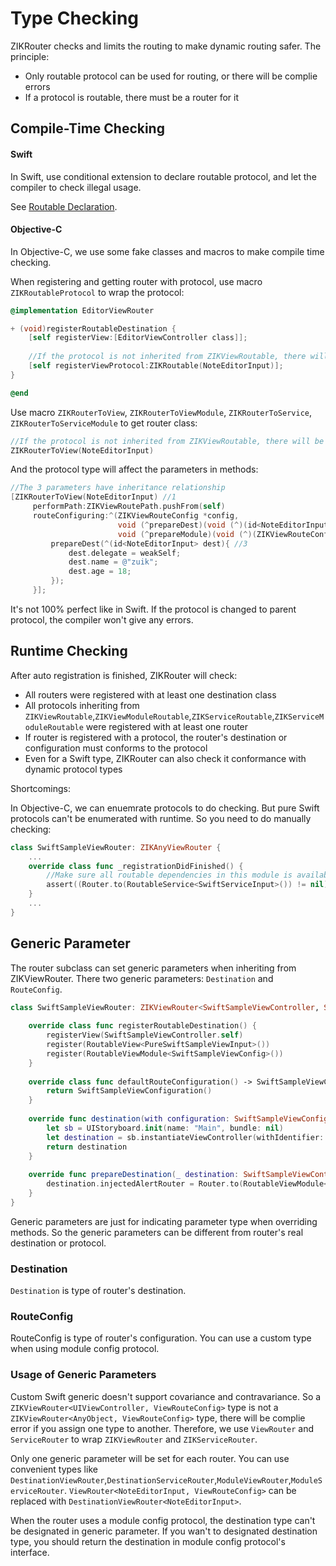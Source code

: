 # Type Checking

ZIKRouter checks and limits the routing to make dynamic routing safer. The  principle:

* Only routable protocol can be used for routing, or there will be complie errors
* If a protocol is routable, there must be a router for it

## Compile-Time Checking

#### Swift

In Swift, use conditional extension to declare routable protocol, and let the compiler to check illegal usage.

See [Routable Declaration](RoutableDeclaration.md#Routable).

#### Objective-C

In Objective-C, we use some fake classes and macros to make compile time checking.

When registering and getting router with protocol, use macro `ZIKRoutableProtocol` to wrap the protocol:

```objectivec
@implementation EditorViewRouter

+ (void)registerRoutableDestination {
    [self registerView:[EditorViewController class]];
    
    //If the protocol is not inherited from ZIKViewRoutable, there will be compile error
    [self registerViewProtocol:ZIKRoutable(NoteEditorInput)];
}

@end
```

Use macro `ZIKRouterToView`, `ZIKRouterToViewModule`, `ZIKRouterToService`, `ZIKRouterToServiceModule` to get router class:

```objectivec
//If the protocol is not inherited from ZIKViewRoutable, there will be compile error
ZIKRouterToView(NoteEditorInput)
```

And the protocol type will affect the parameters in methods:

```objectivec
//The 3 parameters have inheritance relationship
[ZIKRouterToView(NoteEditorInput) //1
     performPath:ZIKViewRoutePath.pushFrom(self)
     routeConfiguring:^(ZIKViewRouteConfig *config,
                        void (^prepareDest)(void (^)(id<NoteEditorInput>)), //2
                        void (^prepareModule)(void (^)(ZIKViewRouteConfig *))) {
         prepareDest(^(id<NoteEditorInput> dest){ //3
             dest.delegate = weakSelf;
             dest.name = @"zuik";
             dest.age = 18;
         });
     }];

```

It's not 100% perfect like in Swift. If the protocol is changed to parent protocol, the compiler won't give any errors.

## Runtime Checking

After auto registration is finished, ZIKRouter will check:

* All routers were registered with at least one destination class
* All protocols inheriting from `ZIKViewRoutable`,`ZIKViewModuleRoutable`,`ZIKServiceRoutable`,`ZIKServiceModuleRoutable` were registered with at least one router
* If router is registered with a protocol, the router's destination or configuration must conforms to the protocol
* Even for a Swift type, ZIKRouter can also check it conformance with dynamic protocol types

Shortcomings:

In Objective-C, we can enuemrate protocols to do checking. But pure Swift protocols can't be enumerated with runtime. So you need to do manually checking:

```swift
class SwiftSampleViewRouter: ZIKAnyViewRouter {
    ...
    override class func _registrationDidFinished() {
        //Make sure all routable dependencies in this module is available.
        assert((Router.to(RoutableService<SwiftServiceInput>()) != nil))
    }
    ...
}

```

## Generic Parameter

The router subclass can set generic parameters when inheriting from ZIKViewRouter. There two generic parameters: `Destination` and `RouteConfig`.

```swift
class SwiftSampleViewRouter: ZIKViewRouter<SwiftSampleViewController, SwiftSampleViewConfiguration> {
    
    override class func registerRoutableDestination() {
        registerView(SwiftSampleViewController.self)
        register(RoutableView<PureSwiftSampleViewInput>())
        register(RoutableViewModule<SwiftSampleViewConfig>())
    }
    
    override class func defaultRouteConfiguration() -> SwiftSampleViewConfiguration {
        return SwiftSampleViewConfiguration()
    }
    
    override func destination(with configuration: SwiftSampleViewConfiguration) -> SwiftSampleViewController? {
        let sb = UIStoryboard.init(name: "Main", bundle: nil)
        let destination = sb.instantiateViewController(withIdentifier: "SwiftSampleViewController") as! SwiftSampleViewController
        return destination
    }
    
    override func prepareDestination(_ destination: SwiftSampleViewController, configuration: ZIKViewRouteConfiguration) {
        destination.injectedAlertRouter = Router.to(RoutableViewModule<ZIKCompatibleAlertConfigProtocol>())
    }
}
```

Generic parameters are just for indicating parameter type when overriding methods. So the generic parameters can be different from router's real destination or protocol.

### Destination

`Destination` is type of router's destination.

### RouteConfig

RouteConfig is type of router's configuration. You can use a custom type when using module config protocol.

### Usage of Generic Parameters

Custom Swift generic doesn't support covariance and contravariance. So a `ZIKViewRouter<UIViewController, ViewRouteConfig>` type is not a `ZIKViewRouter<AnyObject, ViewRouteConfig>` type, there will be complie error if you assign one type to another. Therefore, we use `ViewRouter` and `ServiceRouter` to wrap `ZIKViewRouter` and `ZIKServiceRouter`.

Only one generic parameter will be set for each router. You can use convenient types like `DestinationViewRouter`,`DestinationServiceRouter`,`ModuleViewRouter`,`ModuleServiceRouter`. `ViewRouter<NoteEditorInput, ViewRouteConfig>` can be replaced with `DestinationViewRouter<NoteEditorInput>`.

When the router uses a module config protocol, the destination type can't be designated in generic parameter. If you wan't to designated destination type, you should return the destination in module config protocol's interface.